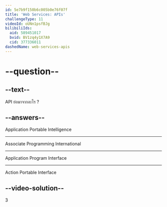 ```yaml
---
id: 5e7b9f150b6c005b0e76f07f
title: 'Web Services: APIs'
challengeType: 11
videoId: oUNn1psfBJg
bilibiliIds:
  aid: 589451017
  bvid: BV1zq4y1X7A9
  cid: 377336011
dashedName: web-services-apis
---
```


# --question--

## --text--

API ย่อมาจากอะไร ?

## --answers--

Application Portable Intelligence

---

Associate Programming International

---

Application Program Interface

---

Action Portable Interface

## --video-solution--

3
